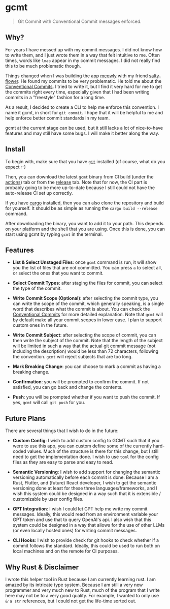 # gcmt

> Git Commit with Conventional Commit messages enforced.

## Why?

For years I have messed up with my commit messages. I did not know how to write
them, and I just wrote them in a way that felt intuitive to me. Often times,
words like `lmao` appear in my commit messages. I did not really find this to
be much problematic though. 

Things changed when I was building the app [meowly](www.meowly.app) with my
friend [salty-flower](https://github.com/salty-flower). He found my commits to
be very problematic. He told me about the 
[Conventional Commits](https://www.conventionalcommits.org/en/v1.0.0/). I tried
to write it, but I find it very hard for me to get the commits right every
time, especially given that I had been writing commits in a "freestyle" fashion
for a long time.

As a result, I decided to create a CLI to help me enforce this convention. I
name it gcmt, in short for `git commit`. I hope that it will be helpful to me
and help enforce better commit standards in my team.

gcmt at the current stage can be used, but it still lacks a lot of nice-to-have
features and may still have some bugs. I will make it better along the way.

## Install

To begin with, make sure that you have [`git`](https://git-scm.com) installed
(of course, what do you expect :-)

Then, you can download the latest `gcmt` binary from CI build (under the
[actions](https://github.com/wxxedu/gcmt/actions)) tab or from the
[release](https://github.com/wxxedu/gcmt/releases) tab. Note that for now, the
CI part is probably going to be more up-to-date because I still could not have
the auto-release CI set up correctly.

If you have [cargo](https://github.com/rust-lang/cargo) installed, then you can
also clone the repository and build for yourself. It should be as simple as
running the `cargo build --release` command.

After downloading the binary, you want to add it to your path. This depends on
your platform and the shell that you are using. Once this is done, you can
start using gcmt by typing `gcmt` in the terminal.

## Features

- **List & Select Unstaged Files**: once `gcmt` command is run, it will show
  you the list of files that are not committed. You can press `a` to select
  all, or select the ones that you want to commit.

- **Select Commit Types**: after staging the files for commit, you can select
  the type of the commit.

- **Write Commit Scope (Optional)**: after selecting the commit type, you can
  write the scope of the commit, which generally speaking, is a single word
  that describes what the commit is about. You can check the 
  [Conventional Commits](https://www.conventionalcommits.org/en/v1.0.0/) for
  more detailed explanation. Note that `gcmt` will by default make all your
  commit scopes in lower case. I plan to support custom ones in the future.

- **Write Commit Subject**: after selecting the scope of commit, you can then
  write the subject of the commit. Note that the length of the subject will be
  limited in such a way that the actual git commit message (not including the
  description) would be less than 72 characters, following the convention.
  `gcmt` will reject subjects that are too long.

- **Mark Breaking Change**: you can choose to mark a commit as having a
  breaking change.

- **Confirmation**: you will be prompted to confirm the commit. If not
  satisfied, you can go back and change the contents.

- **Push**: you will be prompted whether if you want to push the commit. If
  yes, `gcmt` will call `git push` for you.

## Future Plans

There are several things that I wish to do in the future:

- **Custom Config**: I wish to add custom config to GCMT such that if you were 
  to use this app, you can custom define some of the currently hard-coded 
  values. Much of the structure is there for this change, but I still need to 
  get the implementation done. I wish to use `toml` for the config files as 
  they are easy to parse and easy to read.

- **Semantic Versioning**: I wish to add support for changing the semantic
  versioning automatically before each commit is done. Because I am a Rust,
  Flutter, and (future) React developer, I wish to get the semantic versioning
  done at least for these three languages/frameworks, and I wish this system
  could be designed in a way such that it is extensible / customizable by user
  config files.

- **GPT Integration**: I wish I could let GPT help me write my commit messages.
  Ideally, this would read from an environment variable your GPT token and use
  that to query OpenAI's api. I also wish that this system could be designed 
  in a way that allows for the use of other LLMs (or even locally hosted ones) 
  for writing commit messages.

- **CLI Hooks**: I wish to provide check for git hooks to check whether if a 
  commit follows the standard. Ideally, this could be used to run both on local
  machines and on the remote for CI purposes.

## Why Rust & Disclaimer

I wrote this helper tool in Rust because I am currently learning rust. I am
amazed by its intricate type system. Because I am still a very new programmer
and very much new to Rust, much of the program that I write here may not be to
a very good quality. For example, I wanted to only use `&'a str`
references, but I could not get the life-time sorted out. 

